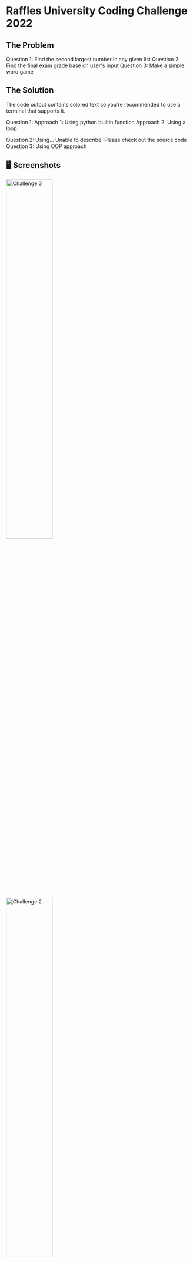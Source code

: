 # Raffles University Coding Challenge 2022

## The Problem

Question 1: Find the second largest number in any given list
Question 2: Find the final exam grade base on user's input
Question 3: Make a simple word game

## The Solution

The code output contains colored text so you're recommended to use a terminal that supports it.

Question 1:
  Approach 1: Using python builtin function
  Approach 2: Using a loop

Question 2: Using... Unable to describe. Please check out the source code
Question 3: Using OOP approach

## 🖥 Screenshots

<div>

  <img width="50%" alt="Challenge 3" src="https://user-images.githubusercontent.com/64565584/173209691-39b69965-f46a-469c-b4c7-5c58f4c6639b.png">
  <img width="50%" alt="Challenge 2" src="https://user-images.githubusercontent.com/64565584/173209695-95961308-8855-40b6-980b-31571d531795.png">
  <img width="50%" alt="Challenge 1" src="https://user-images.githubusercontent.com/64565584/173209696-f6bd1818-e7b4-4fae-a2e5-7d42b884e2da.png">

</div>

## 🔬 Technologies Used 

![skills](https://img.shields.io/badge/-PYTHON-FF0000?style=for-the-badge&logo=javascript&logoColor=white&color=blue)

## ⌨️ Setup

If you want to run the script on your local machine:
1. Make sure your machine is running Python 3
2. Install the required modules: `requests` and `colorama`
3. Run the script with `python3 Melvin_Chia.py`

## 📈 Status

This project is already ompleted. If any bugs are found, please file an issue here, and I'll resolve it ASAP.

## 💡 Inspirations 

Thanks to Ruffles University!

## 📄 License

Copyright © 2022 Melvin Chia<br/>
All right reversed.

